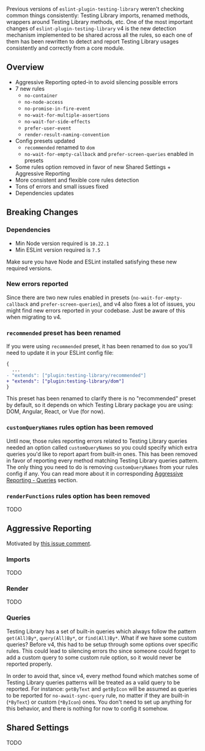 Previous versions of `eslint-plugin-testing-library` weren't checking common things consistently: Testing Library imports, renamed methods, wrappers around Testing Library methods, etc.
One of the most important changes of `eslint-plugin-testing-library` v4 is the new detection mechanism implemented to be shared across all the rules, so each one of them has been rewritten to detect and report Testing Library usages consistently and correctly from a core module.

## Overview

- Aggressive Reporting opted-in to avoid silencing possible errors
- 7 new rules
  - `no-container`
  - `no-node-access`
  - `no-promise-in-fire-event`
  - `no-wait-for-multiple-assertions`
  - `no-wait-for-side-effects`
  - `prefer-user-event`
  - `render-result-naming-convention`
- Config presets updated
  - `recommended` renamed to `dom`
  - `no-wait-for-empty-callback` and `prefer-screen-queries` enabled in presets
- Some rules option removed in favor of new Shared Settings + Aggressive Reporting
- More consistent and flexible core rules detection
- Tons of errors and small issues fixed
- Dependencies updates

## Breaking Changes

### Dependencies

- Min Node version required is `10.22.1`
- Min ESLint version required is `7.5`

Make sure you have Node and ESLint installed satisfying these new required versions.

### New errors reported

Since there are two new rules enabled in presets (`no-wait-for-empty-callback` and `prefer-screen-queries`), and v4 also fixes a lot of issues, you might find new errors reported in your codebase.
Just be aware of this when migrating to v4.

### `recommended` preset has been renamed

If you were using `recommended` preset, it has been renamed to `dom` so you'll need to update it in your ESLint config file:

```diff
{
  ...
- "extends": ["plugin:testing-library/recommended"]
+ "extends": ["plugin:testing-library/dom"]
}
```

This preset has been renamed to clarify there is no "recommended" preset by default, so it depends on which Testing Library package you are using: DOM, Angular, React, or Vue (for now).

### `customQueryNames` rules option has been removed

Until now, those rules reporting errors related to Testing Library queries needed an option called `customQueryNames` so you could specify which extra queries you'd like to report apart from built-in ones. This has been removed in favor of reporting every method matching Testing Library queries pattern. The only thing you need to do is removing `customQueryNames` from your rules config if any. You can read more about it in corresponding [Aggressive Reporting - Queries](#queries) section.

### `renderFunctions` rules option has been removed

TODO

## Aggressive Reporting

Motivated by [this issue comment](https://github.com/testing-library/eslint-plugin-testing-library/issues/222#issuecomment-679592434).

### Imports

TODO

### Render

TODO

### Queries

Testing Library has a set of built-in queries which always follow the pattern `get(All)By*`, `query(All)By*`, or `find(All)By*`. What if we have some custom queries? Before v4, this had to be setup through some options over specific rules. This could lead to silencing errors tho since someone could forget to add a custom query to some custom rule option, so it would never be reported properly.

In order to avoid that, since v4, every method found which matches some of Testing Library queries patterns will be treated as a valid query to be reported. For instance: `getByText` and `getByIcon` will be assumed as queries to be reported for `no-await-sync-query` rule, no matter if they are built-in (`*ByText`) or custom (`*ByIcon`) ones.
You don't need to set up anything for this behavior, and there is nothing for now to config it somehow.

## Shared Settings

TODO
